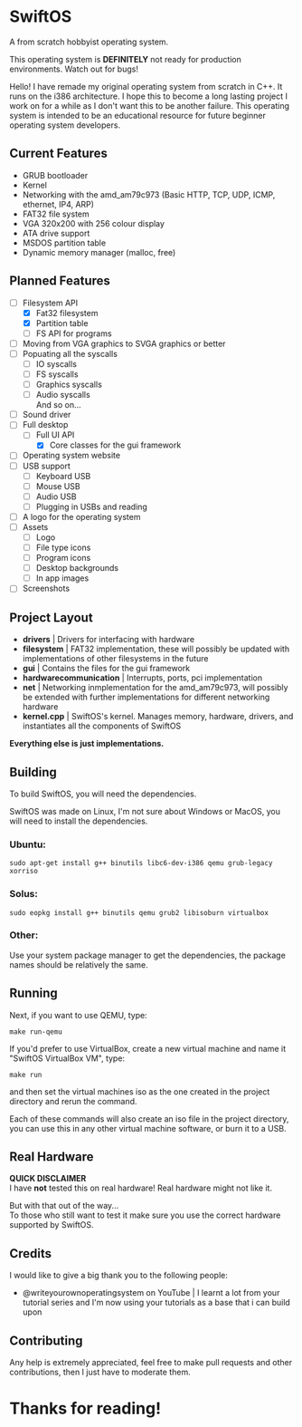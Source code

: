 # SwiftOS
A from scratch hobbyist operating system.

This operating system is **DEFINITELY** not ready for production environments. Watch out for bugs!

Hello! I have remade my original operating system from scratch in C++. It runs on the i386 architecture. I hope this to become a long lasting project I work on for a while as I don't want this to be another failure. This operating system is intended to be an educational resource for future beginner operating system developers.

## Current Features
- GRUB bootloader
- Kernel
- Networking with the amd_am79c973 (Basic HTTP, TCP, UDP, ICMP, ethernet, IP4, ARP)
- FAT32 file system
- VGA 320x200 with 256 colour display
- ATA drive support
- MSDOS partition table
- Dynamic memory manager (malloc, free)
  
## Planned Features
  - [ ] Filesystem API
    - [x] Fat32 filesystem
    - [x] Partition table
    - [ ] FS API for programs
  - [ ] Moving from VGA graphics to SVGA graphics or better
  - [ ] Popuating all the syscalls
    - [ ] IO syscalls
    - [ ] FS syscalls
    - [ ] Graphics syscalls
    - [ ] Audio syscalls  
    And so on...
  - [ ] Sound driver
  - [ ] Full desktop
    - [ ] Full UI API
      - [x] Core classes for the gui framework
  - [ ] Operating system website
  - [ ] USB support
    - [ ] Keyboard USB
    - [ ] Mouse USB
    - [ ] Audio USB
    - [ ] Plugging in USBs and reading
  - [ ] A logo for the operating system
  - [ ] Assets
    - [ ] Logo
    - [ ] File type icons
    - [ ] Program icons
    - [ ] Desktop backgrounds
    - [ ] In app images
  - [ ] Screenshots
  
## Project Layout
- **drivers** | Drivers for interfacing with hardware
- **filesystem** | FAT32 implementation, these will possibly be updated with implementations of other filesystems in the future
- **gui** | Contains the files for the gui framework
- **hardwarecommunication** | Interrupts, ports, pci implementation
- **net** | Networking inmplementation for the amd_am79c973, will possibly be extended with further implementations for different networking hardware
- **kernel.cpp** | SwiftOS's kernel. Manages memory, hardware, drivers, and instantiates all the components of SwiftOS  
  
**Everything else is just implementations.**
    
## Building
To build SwiftOS, you will need the dependencies.

SwiftOS was made on Linux, I'm not sure about Windows or MacOS, you will need to install the dependencies.

### Ubuntu:
```
sudo apt-get install g++ binutils libc6-dev-i386 qemu grub-legacy xorriso
```

### Solus:
```
sudo eopkg install g++ binutils qemu grub2 libisoburn virtualbox
```

### Other:
Use your system package manager to get the dependencies, the package names should be relatively the same.

## Running
Next, if you want to use QEMU, type:
```
make run-qemu
```
If you'd prefer to use VirtualBox, create a new virtual machine and name it "SwiftOS VirtualBox VM", type:
```
make run
```
and then set the virtual machines iso as the one created in the project directory and rerun the command.

Each of these commands will also create an iso file in the project directory, you can use this in any other virtual machine software, or burn it to a USB.

## Real Hardware
**QUICK DISCLAIMER**  
I have **not** tested this on real hardware! Real hardware might not like it.

But with that out of the way...  
To those who still want to test it make sure you use the correct hardware supported by SwiftOS.

## Credits
I would like to give a big thank you to the following people:
- @writeyourownoperatingsystem on YouTube | I learnt a lot from your tutorial series and I'm now using your tutorials as a base that i can build upon

## Contributing
Any help is extremely appreciated, feel free to make pull requests and other contributions, then I just have to moderate them.

# Thanks for reading!
